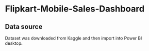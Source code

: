 # Flipkart-Mobile-Sales-Dashboard

## Data source
Dataset was downloaded from Kaggle and then import into Power BI desktop.

